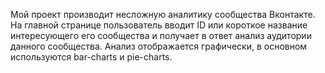 Мой проект производит несложную аналитику сообщества Вконтакте. На главной странице пользователь вводит ID или короткое название интересующего его сообщества и получает в ответ анализ аудитории данного сообщества. Анализ отображается графически, в основном используются bar-charts и pie-charts.

